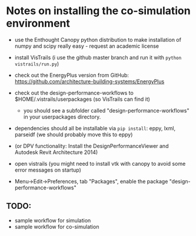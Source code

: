 # Notes on installing the co-simulation environment

- use the Enthought Canopy python distribution to make installation of numpy and scipy really easy - request an academic license
- install VisTrails (i use the github master branch and run it with `python vistrails/run.py`)
- check out the EnergyPlus version from GitHub: https://github.com/architecture-building-systems/EnergyPlus
- check out the design-performance-workflows to $HOME/.vistrails/userpackages (so VisTrails can find it)
  - you should see a subfolder called "design-performance-workflows" in your userpackages directory.
- dependencies should all be installable via `pip install`: eppy, lxml, parseidf (we should probably move this to eppy)
- (or DPV functionality: Install the DesignPerformanceViewer and Autodesk Revit Architecture 2014)

- open vistrails (you might need to install vtk with canopy to avoid some error messages on startup)
- Menu->Edit->Preferences, tab "Packages", enable the package "design-performance-workflows"

## TODO:

- sample workflow for simulation
- sample workflow for co-simulation

